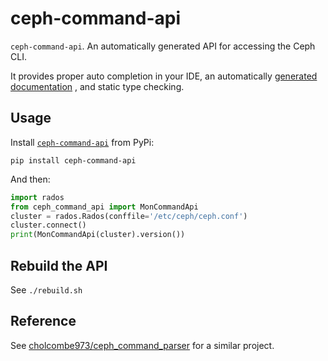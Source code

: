 ceph-command-api
================


`ceph-command-api`. An automatically generated API for accessing the Ceph CLI.

It provides proper auto completion in your IDE, an automatically
[generated documentation](https://ceph-command-api.readthedocs.io/en/latest/mon_command_api.html)
, and static type checking. 


Usage
-----

Install [`ceph-command-api`](https://pypi.org/project/ceph-command-api/) from PyPi:

```
pip install ceph-command-api
```

And then:

```python
import rados
from ceph_command_api import MonCommandApi
cluster = rados.Rados(conffile='/etc/ceph/ceph.conf')
cluster.connect()
print(MonCommandApi(cluster).version())
```   

Rebuild the API
---------------

See `./rebuild.sh`

Reference
---------

See [cholcombe973/ceph_command_parser](https://github.com/cholcombe973/ceph_command_parser) for a 
similar project.